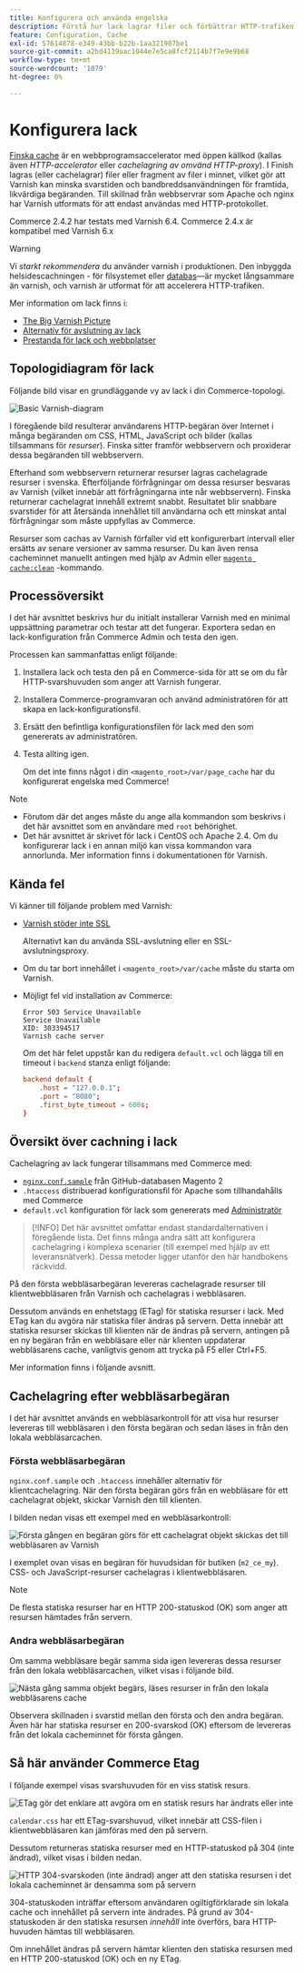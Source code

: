 ```yaml
---
title: Konfigurera och använda engelska
description: Förstå hur lack lagrar filer och förbättrar HTTP-trafiken.
feature: Configuration, Cache
exl-id: 57614878-e349-43bb-b22b-1aa321907be1
source-git-commit: a2bd4139aac1044e7e5ca8fcf2114b7f7e9e9b68
workflow-type: tm+mt
source-wordcount: '1079'
ht-degree: 0%

---
```


# Konfigurera lack

[Finska cache] är en webbprogramsaccelerator med öppen källkod (kallas även _HTTP-accelerator_ eller _cachelagring av omvänd HTTP-proxy_). I Finish lagras (eller cachelagrar) filer eller fragment av filer i minnet, vilket gör att Varnish kan minska svarstiden och bandbreddsanvändningen för framtida, likvärdiga begäranden. Till skillnad från webbservrar som Apache och nginx har Varnish utformats för att endast användas med HTTP-protokollet.

Commerce 2.4.2 har testats med Varnish 6.4. Commerce 2.4.x är kompatibel med Varnish 6.x

>[!WARNING]
>
>Vi _starkt rekommendera_ du använder varnish i produktionen. Den inbyggda helsidescachningen - för filsystemet eller [databas]—är mycket långsammare än varnish, och varnish är utformat för att accelerera HTTP-trafiken.

Mer information om lack finns i:

- [The Big Varnish Picture]
- [Alternativ för avslutning av lack]
- [Prestanda för lack och webbplatser]

## Topologidiagram för lack

Följande bild visar en grundläggande vy av lack i din Commerce-topologi.

![Basic Varnish-diagram](../../assets/configuration/varnish-basic.png)

I föregående bild resulterar användarens HTTP-begäran över Internet i många begäranden om CSS, HTML, JavaScript och bilder (kallas tillsammans för _resurser_). Finska sitter framför webbservern och proxiderar dessa begäranden till webbservern.

Efterhand som webbservern returnerar resurser lagras cachelagrade resurser i svenska. Efterföljande förfrågningar om dessa resurser besvaras av Varnish (vilket innebär att förfrågningarna inte når webbservern). Finska returnerar cachelagrat innehåll extremt snabbt. Resultatet blir snabbare svarstider för att återsända innehållet till användarna och ett minskat antal förfrågningar som måste uppfyllas av Commerce.

Resurser som cachas av Varnish förfaller vid ett konfigurerbart intervall eller ersätts av senare versioner av samma resurser. Du kan även rensa cacheminnet manuellt antingen med hjälp av Admin eller [`magento cache:clean`](../cli/manage-cache.md#clean-and-flush-cache-types) -kommando.

## Processöversikt

I det här avsnittet beskrivs hur du initialt installerar Varnish med en minimal uppsättning parametrar och testar att det fungerar. Exportera sedan en lack-konfiguration från Commerce Admin och testa den igen.

Processen kan sammanfattas enligt följande:

1. Installera lack och testa den på en Commerce-sida för att se om du får HTTP-svarshuvuden som anger att Varnish fungerar.
1. Installera Commerce-programvaran och använd administratören för att skapa en lack-konfigurationsfil.
1. Ersätt den befintliga konfigurationsfilen för lack med den som genererats av administratören.
1. Testa allting igen.

   Om det inte finns något i din `<magento_root>/var/page_cache` har du konfigurerat engelska med Commerce!

>[!NOTE]
- Förutom där det anges måste du ange alla kommandon som beskrivs i det här avsnittet som en användare med `root` behörighet.
- Det här avsnittet är skrivet för lack i CentOS och Apache 2.4. Om du konfigurerar lack i en annan miljö kan vissa kommandon vara annorlunda. Mer information finns i dokumentationen för Varnish.


## Kända fel

Vi känner till följande problem med Varnish:

- [Varnish stöder inte SSL]

   Alternativt kan du använda SSL-avslutning eller en SSL-avslutningsproxy.

- Om du tar bort innehållet i `<magento_root>/var/cache` måste du starta om Varnish.

- Möjligt fel vid installation av Commerce:

   ```terminal
   Error 503 Service Unavailable
   Service Unavailable
   XID: 303394517
   Varnish cache server
   ```

   Om det här felet uppstår kan du redigera `default.vcl` och lägga till en timeout i `backend` stanza enligt följande:

   ```conf
   backend default {
       .host = "127.0.0.1";
       .port = "8080";
       .first_byte_timeout = 600s;
   }
   ```

## Översikt över cachning i lack

Cachelagring av lack fungerar tillsammans med Commerce med:

- [`nginx.conf.sample`](https://github.com/magento/magento2/blob/2.4/nginx.conf.sample) från GitHub-databasen Magento 2
- `.htaccess` distribuerad konfigurationsfil för Apache som tillhandahålls med Commerce
- `default.vcl` konfiguration för lack som genererats med [Administratör](../cache/configure-varnish-commerce.md)

>[!INFO]
Det här avsnittet omfattar endast standardalternativen i föregående lista. Det finns många andra sätt att konfigurera cachelagring i komplexa scenarier (till exempel med hjälp av ett leveransnätverk). Dessa metoder ligger utanför den här handbokens räckvidd.

På den första webbläsarbegäran levereras cachelagrade resurser till klientwebbläsaren från Varnish och cachelagras i webbläsaren.

Dessutom används en enhetstagg (ETag) för statiska resurser i lack. Med ETag kan du avgöra när statiska filer ändras på servern. Detta innebär att statiska resurser skickas till klienten när de ändras på servern, antingen på en ny begäran från en webbläsare eller när klienten uppdaterar webbläsarens cache, vanligtvis genom att trycka på F5 eller Ctrl+F5.

Mer information finns i följande avsnitt.

## Cachelagring efter webbläsarbegäran

I det här avsnittet används en webbläsarkontroll för att visa hur resurser levereras till webbläsaren i den första begäran och sedan läses in från den lokala webbläsarcachen.

### Första webbläsarbegäran

`nginx.conf.sample` och `.htaccess` innehåller alternativ för klientcachelagring. När den första begäran görs från en webbläsare för ett cachelagrat objekt, skickar Varnish den till klienten.

I bilden nedan visas ett exempel med en webbläsarkontroll:

![Första gången en begäran görs för ett cachelagrat objekt skickas det till webbläsaren av Varnish](../../assets/configuration/varnish-apache-first-visit.png)

I exemplet ovan visas en begäran för huvudsidan för butiken (`m2_ce_my`). CSS- och JavaScript-resurser cachelagras i klientwebbläsaren.

>[!NOTE]
De flesta statiska resurser har en HTTP 200-statuskod (OK) som anger att resursen hämtades från servern.

### Andra webbläsarbegäran

Om samma webbläsare begär samma sida igen levereras dessa resurser från den lokala webbläsarcachen, vilket visas i följande bild.

![Nästa gång samma objekt begärs, läses resurser in från den lokala webbläsarens cache](../../assets/configuration/varnish-apache-second-visit.png)

Observera skillnaden i svarstid mellan den första och den andra begäran. Även här har statiska resurser en 200-svarskod (OK) eftersom de levereras från det lokala cacheminnet för första gången.

## Så här använder Commerce Etag

I följande exempel visas svarshuvuden för en viss statisk resurs.

![ETag gör det enklare att avgöra om en statisk resurs har ändrats eller inte](../../assets/configuration/varnish-etag.png)

`calendar.css` har ett ETag-svarshuvud, vilket innebär att CSS-filen i klientwebbläsaren kan jämföras med den på servern.

Dessutom returneras statiska resurser med en HTTP-statuskod på 304 (inte ändrad), vilket visas i bilden nedan.

![HTTP 304-svarskoden (inte ändrad) anger att den statiska resursen i det lokala cacheminnet är densamma som på servern](../../assets/configuration/varnish-304.png)

304-statuskoden inträffar eftersom användaren ogiltigförklarade sin lokala cache och innehållet på servern inte ändrades. På grund av 304-statuskoden är den statiska resursen _innehåll_ inte överförs, bara HTTP-huvuden hämtas till webbläsaren.

Om innehållet ändras på servern hämtar klienten den statiska resursen med en HTTP 200-statuskod (OK) och en ny ETag.

<!-- Link Definitions -->

[databas]: https://developer.adobe.com/commerce/php/development/cache/partial/database-caching/
[The Big Varnish Picture]: https://www.varnish-cache.org/docs/trunk/users-guide/intro.html
[Finska cache]: https://varnish-cache.org
[Alternativ för avslutning av lack]: https://www.varnish-cache.org/docs/trunk/reference/varnishd.html#ref-varnishd-options
[Prestanda för lack och webbplatser]: https://www.varnish-cache.org/docs/trunk/users-guide/performance.html#users-performance
[Varnish stöder inte SSL]: https://www.varnish-cache.org/docs/3.0/phk/ssl.html
